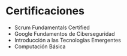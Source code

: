 # Certificaciones
* Scrum Fundamentals Certified
* Google Fundamentos de Ciberseguridad
* Introducción a las Tecnologías Emergentes
* Computación Básica
